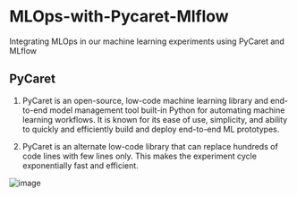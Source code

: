 # MLOps-with-Pycaret-Mlflow
Integrating MLOps in our machine learning experiments using PyCaret and MLflow 


## PyCaret
 
1) PyCaret is an open-source, low-code machine learning library and end-to-end model management tool built-in Python for automating machine learning workflows. It is known for its ease of use, simplicity, and ability to quickly and efficiently build and deploy end-to-end ML prototypes.

2) PyCaret is an alternate low-code library that can replace hundreds of code lines with few lines only. This makes the experiment cycle exponentially fast and efficient.

![image](https://user-images.githubusercontent.com/39995021/174984290-9f100186-6ef3-46a1-ae16-6d0b8450c655.png)


